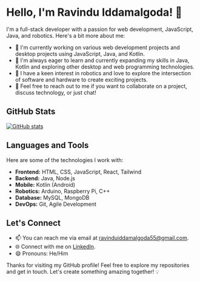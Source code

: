 # Hello, I'm Ravindu Iddamalgoda! 👋

I'm a full-stack developer with a passion for web development, JavaScript, Java, and robotics. Here's a bit more about me:

- 🔭 I'm currently working on various web development projects and desktop projects using JavaScript, Java, and Kotlin.
- 🌱 I'm always eager to learn and currently expanding my skills in Java, Kotlin and exploring other desktop and web programming technologies.
- 👀 I have a keen interest in robotics and love to explore the intersection of software and hardware to create exciting projects.
- 💬 Feel free to reach out to me if you want to collaborate on a project, discuss technology, or just chat!

## GitHub Stats

[![GitHub stats](https://github-readme-stats.vercel.app/api?username=ravinduiddamalgoda&show_icons=true&theme=dark)](https://github.com/ravinduiddamalgoda)

## Languages and Tools

Here are some of the technologies I work with:

- **Frontend:** HTML, CSS, JavaScript, React, Tailwind
- **Backend:** Java, Node.js
- **Mobile:** Kotlin (Android)
- **Robotics:** Arduino, Raspberry Pi, C++
- **Database:** MySQL, MongoDB
- **DevOps:** Git, Agile Development

## Let's Connect

- 📫 You can reach me via email at [ravinduiddamalgoda55@gmail.com](mailto:ravinduiddamalgoda55@gmail.com).
- 🌐 Connect with me on [LinkedIn](https://www.linkedin.com/in/ravindu-iddamalgoda-babab71ba).
- 😄 Pronouns: He/Him

Thanks for visiting my GitHub profile! Feel free to explore my repositories and get in touch. Let's create something amazing together! 💡
